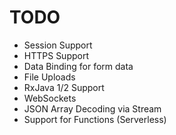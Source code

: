 # TODO
 
* Session Support
* HTTPS Support
* Data Binding for form data
* File Uploads
* RxJava 1/2 Support
* WebSockets
* JSON Array Decoding via Stream
* Support for Functions (Serverless)